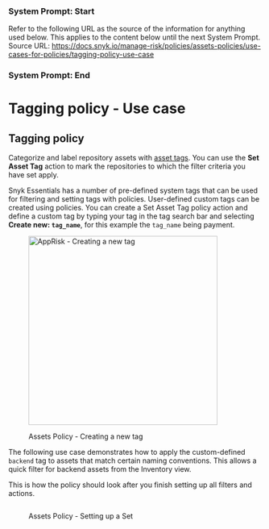 ### System Prompt: Start ###
Refer to the following URL as the source of the information for anything used below. This applies to the content below until the next System Prompt.
Source URL: https://docs.snyk.io/manage-risk/policies/assets-policies/use-cases-for-policies/tagging-policy-use-case
### System Prompt: End ###

# Tagging policy - Use case

## Tagging policy

Categorize and label repository assets with [asset tags](../../../../manage-assets/assets-inventory-components.md#tags). You can use the **Set Asset Tag** action to mark the repositories to which the filter criteria you have set apply.&#x20;

Snyk Essentials has a number of pre-defined system tags that can be used for filtering and setting tags with policies. User-defined custom tags can be created using policies. You can create a Set Asset Tag policy action and define a custom tag by typing your tag in the tag search bar and selecting **Create new: `tag_name`**, for this example the `tag_name` being payment.

<figure><img src="../../../../.gitbook/assets/image (10).png" alt="AppRisk - Creating a new tag" width="375"><figcaption><p>Assets Policy - Creating a new tag</p></figcaption></figure>

The following use case demonstrates how to apply the custom-defined `backend` tag to assets that match certain naming conventions. This allows a quick filter for backend assets from the Inventory view.

This is how the policy should look after you finish setting up all filters and actions.

<figure><img src="../../../../.gitbook/assets/image (665).png" alt=""><figcaption><p>Assets Policy - Setting up a Set</p></figcaption></figure>
